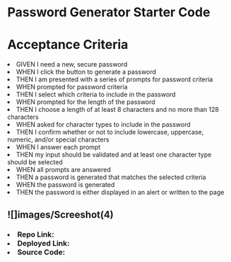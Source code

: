 # Password Generator Starter Code

<h1>Acceptance Criteria</h1>

<li>GIVEN I need a new, secure password</li>
<li>WHEN I click the button to generate a password</li>
<li>THEN I am presented with a series of prompts for password criteria</li>
<li>WHEN prompted for password criteria</li>
<li>THEN I select which criteria to include in the password</li>
<li>WHEN prompted for the length of the password</li>
<li>THEN I choose a length of at least 8 characters and no more than 128 characters</li>
<li>WHEN asked for character types to include in the password</li>
<li>THEN I confirm whether or not to include lowercase, uppercase, numeric, and/or special characters</li>
<li>WHEN I answer each prompt</li>
<li>THEN my input should be validated and at least one character type should be selected</li>
<li>WHEN all prompts are answered</li>
<li>THEN a password is generated that matches the selected criteria</li>
<li>WHEN the password is generated</li>
<li>THEN the password is either displayed in an alert or written to the page</li>


<h2>![]images/Screeshot(4)</h2>

<h3>
  <li>Repo Link: </li>
<li>Deployed Link: </li>
<li>Source Code: </li></h3>
